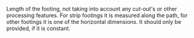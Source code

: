 Length of the footing, not taking into account any cut-out's or other processing features. For strip footings it is measured along the path, for other footings it is one of the horizontal dimensions. It should only be provided, if it is constant.
